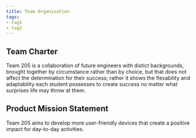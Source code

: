 ```yaml
---
title: Team Organization
tags:
- tag1
- tag2
---
```


## Team Charter

Team 205 is a collaboration of future engineers with distict backgrounds, brought together by circumstance rather than by choice, but that does not affect the determination for their success; rather it shows the flexability and adaptability each student possesses to create  success no matter what surprises life may throw at them.


## Product Mission Statement

Team 205 aims to develop more user-friendly devices that create a positive impact for day-to-day activities.
